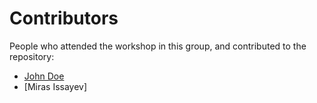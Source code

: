 # Contributors

People who attended the workshop in this group, and contributed to the repository:
- [John Doe](https://www.meetup.com/Free-Code-Camp-Vienna/)
- [Miras Issayev]